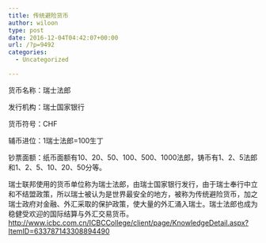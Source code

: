 ```yaml
---
title: 传统避险货币
author: wiloon
type: post
date: 2016-12-04T04:42:07+00:00
url: /?p=9492
categories:
  - Uncategorized

---
```

货币名称：瑞士法郎

发行机构：瑞士国家银行

货币符号：CHF

辅币进位：1瑞士法郎=100生丁

钞票面额：纸币面额有10、20、50、100、500、1000法郎，铸币有1、2、5法郎和1、2、5、10、20、50分等。

瑞士联邦使用的货币单位称为瑞士法郎，由瑞士国家银行发行，由于瑞士奉行中立和不结盟政策，所以瑞士被认为是世界最安全的地方，被称为传统避险货币，加之瑞士政府对金融、外汇采取的保护政策，使大量的外汇涌入瑞士。瑞士法郎也成为稳健受欢迎的国际结算与外汇交易货币。http://www.icbc.com.cn/ICBCCollege/client/page/KnowledgeDetail.aspx?ItemID=633787143308894490